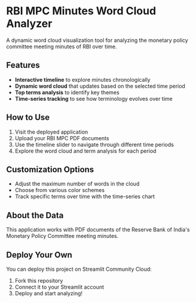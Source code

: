 # RBI MPC Minutes Word Cloud Analyzer

A dynamic word cloud visualization tool for analyzing the monetary policy committee meeting minutes of RBI over time.

## Features

- **Interactive timeline** to explore minutes chronologically
- **Dynamic word cloud** that updates based on the selected time period
- **Top terms analysis** to identify key themes
- **Time-series tracking** to see how terminology evolves over time

## How to Use

1. Visit the deployed application
2. Upload your RBI MPC PDF documents
3. Use the timeline slider to navigate through different time periods
4. Explore the word cloud and term analysis for each period

## Customization Options

- Adjust the maximum number of words in the cloud
- Choose from various color schemes
- Track specific terms over time with the time-series chart

## About the Data

This application works with PDF documents of the Reserve Bank of India's Monetary Policy Committee meeting minutes.

## Deploy Your Own

You can deploy this project on Streamlit Community Cloud:

1. Fork this repository
2. Connect it to your Streamlit account
3. Deploy and start analyzing!
